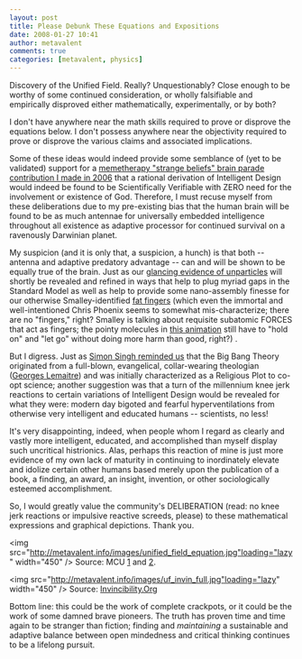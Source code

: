 ```yaml
---
layout: post
title: Please Debunk These Equations and Expositions
date: 2008-01-27 10:41
author: metavalent
comments: true
categories: [metavalent, physics]
---
```

Discovery of the Unified Field. Really? Unquestionably? Close enough to be worthy of some continued consideration, or wholly falsifiable and empirically disproved either mathematically,  experimentally, or by both?

I don't have anywhere near the math skills required to prove or disprove the equations below. I don't possess anywhere near the objectivity required to prove or disprove the various claims and associated implications.

Some of these ideas would indeed provide some semblance of (yet to be validated) support for a <a href="http://metavalent.info/?p=488">memetherapy "strange beliefs" brain parade contribution I made in 2006</a> that a rational derivation of Intelligent Design would indeed be found to be Scientifically Verifiable with ZERO need for the involvement or existence of God. Therefore, I must recuse myself from these deliberations due to my pre-existing bias that the human brain will be found to be as much antennae for universally embedded intelligence throughout all existence as adaptive processor for continued survival on a ravenously Darwinian planet. 

My suspicion (and it is only that, a suspicion, a hunch) is that both -- antenna and adaptive predatory advantage -- can and will be shown to be equally true of the brain. Just as our <a href="http://space.newscientist.com/article/mg19726401.400-the-hunt-for-the-ununiverse.html">glancing evidence of unparticles</a> will shortly be revealed and refined in ways that help to plug myriad gaps in the Standard Model as well as help to provide some nano-assembly finesse for our otherwise Smalley-identified <a href="http://crnano.typepad.com/crnblog/2005/05/blockbuster_mov.html">fat fingers</a> (which even the immortal and well-intentioned Chris Phoenix seems to somewhat mis-characterize; there are no "fingers," right? Smalley is talking about requisite subatomic FORCES that act as fingers; the pointy molecules in <a href="http://crnano.typepad.com/crnblog/2005/05/blockbuster_mov.html">this animation</a> still have to "hold on" and "let go" without doing more harm than good, right?) .

But I digress. Just as <a href="http://search.barnesandnoble.com/booksearch/isbnInquiry.asp?z=y&amp;EAN=9780641829925&amp;itm=2">Simon Singh reminded us</a> that the Big Bang Theory originated from a full-blown, evangelical, collar-wearing theologian (<a href="http://en.wikipedia.org/wiki/Georges_Lema%C3%AEtre">Georges Lemaitre</a>) and was initially characterized as a Religious Plot to co-opt science; another suggestion was that a turn of the millennium knee jerk reactions to certain variations of Intelligent Design would be revealed for what they were: modern day bigoted and fearful hyperventilations from otherwise very intelligent and educated humans -- scientists, no less! 

It's very disappointing, indeed, when people whom I regard as clearly and vastly more intelligent, educated, and accomplished than myself display such uncritical histrionics. Alas, perhaps this reaction of mine is just more evidence of my own lack of maturity in continuing to inordinately elevate and idolize certain other humans based merely upon the publication of a book, a finding, an award, an insight, invention, or other sociologically esteemed accomplishment.

So, I would greatly value the community's DELIBERATION (read: no knee jerk reactions or impulsive reactive screeds, please) to these mathematical expressions and graphical depictions. Thank you.

<img src="http://metavalent.info/images/unified_field_equation.jpg"loading="lazy" width="450" />
Source: MCU <a href="http://www.maharishicentraluniversity.org/images/super-conformal-gauge.gif">1</a> and <a href="http://www.maharishicentraluniversity.org/images/fock-space_equation.gif">2</a>.

<img src="http://metavalent.info/images/uf_invin_full.jpg"loading="lazy" width="450" />
Source: <a href="http://www.invincibility.org/foundation.html">Invincibility.Org</a>

Bottom line: this could be the work of complete crackpots, or it could be the work of some damned brave pioneers. The truth has proven time and time again to be stranger than fiction; finding and *maintaining* a sustainable and adaptive balance between open mindedness and critical thinking continues to be a lifelong pursuit.
